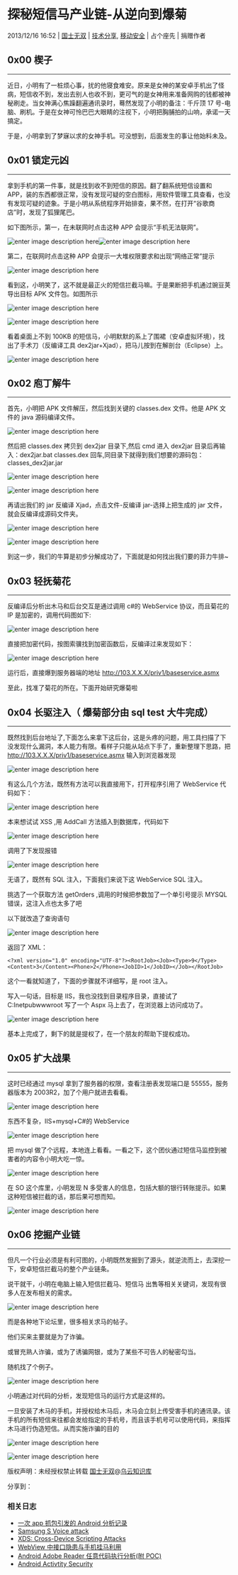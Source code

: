 # 探秘短信马产业链-从逆向到爆菊

2013/12/16 16:52 | [国士无双](http://drops.wooyun.org/author/国士无双 "由 国士无双 发布") | [技术分享](http://drops.wooyun.org/category/tips "查看 技术分享 中的全部文章"), [移动安全](http://drops.wooyun.org/category/mobile "查看 移动安全 中的全部文章") | 占个座先 | 捐赠作者

## 0x00 楔子

* * *

近日，小明有了一桩烦心事，扰的他寝食难安。原来是女神的某安卓手机出了怪病，短信收不到，发出去别人也收不到，更可气的是女神用来准备网购的钱都被神秘刷走。当女神满心焦躁翻遍通讯录时，蓦然发现了小明的备注：千斤顶 17 号-电脑、刷机。于是在女神可怜巴巴大眼睛的注视下，小明把胸脯拍的山响，承诺一天搞定。

于是，小明拿到了梦寐以求的女神手机。可没想到，后面发生的事让他始料未及。

## 0x01 锁定元凶

* * *

拿到手机的第一件事，就是找到收不到短信的原因。翻了翻系统短信设置和 APP，装的东西都很正常，没有发现可疑的空白图标，用软件管理工具查看，也没有发现可疑的迹象。于是小明从系统程序开始排查，果不然，在打开“谷歌商店”时，发现了狐狸尾巴。

如下图所示，第一，在未联网时点击这种 APP 会提示“手机无法联网”。

![enter image description here](img/img1_u135_png.jpg)![enter image description here](img/img2_u127_png.jpg)

第二，在联网时点击这种 APP 会提示一大堆权限要求和出现“网络正常”提示

![enter image description here](img/img3_u5_jpg.jpg)

看到这，小明笑了，这不就是最正火的短信拦截马嘛。于是果断把手机通过豌豆荚导出目标 APK 文件包。如图所示

![enter image description here](img/img4_u8_png.jpg)

![enter image description here](img/img5_u29_png.jpg)

看着桌面上不到 100KB 的短信马，小明默默的系上了围裙（安卓虚拟环境），找出了手术刀（反编译工具 dex2jar+Xjad），把马儿按到在解剖台（Eclipse）上。

![enter image description here](img/img6_u29_png.jpg)

## 0x02 庖丁解牛

* * *

首先，小明把 APK 文件解压，然后找到关键的 classes.dex 文件。他是 APK 文件的 java 源码编译文件。

![enter image description here](img/img7_u12_png.jpg)

然后把 classes.dex 拷贝到 dex2jar 目录下,然后 cmd 进入 dex2jar 目录后再输入：dex2jar.bat classes.dex 回车,同目录下就得到我们想要的源码包：classes_dex2jar.jar

![enter image description here](img/img8_u2_png.jpg)

![enter image description here](img/img9_u11_png.jpg)

再请出我们的 jar 反编译 Xjad，点击文件-反编译 jar-选择上把生成的 jar 文件，就会反编译成源码文件夹。

![enter image description here](img/img10_u59_png.jpg)

![enter image description here](img/img11_u59_png.jpg)

到这一步，我们的牛算是初步分解成功了，下面就是如何找出我们要的菲力牛排~

## 0x03 轻抚菊花

* * *

反编译后分析出木马和后台交互是通过调用 c#的 WebService 协议，而且菊花的 IP 是加密的，调用代码图如下: 

![enter image description here](img/img12_u41_png.jpg)

直接把加密代码，按图索骥找到加密函数后，反编译过来发现如下：

![enter image description here](img/img13_u45_png.jpg)

运行后，直接爆到服务器端的地址 http://103.X.X.X/priv1/baseservice.asmx

至此，找准了菊花的所在。下面开始研究爆菊啦

## 0x04 长驱注入（ 爆菊部分由 sql test 大牛完成）

* * *

既然找到后台地址了,下面怎么来拿下这后台，这是头疼的问题，用工具扫描了下没发现什么漏洞，本人能力有限。看样子只能从站点下手了，重新整理下思路，把 http://103.X.X.X/priv1/baseservice.asmx 输入到浏览器发现

![enter image description here](img/img14_u39_png.jpg)

有这么几个方法，既然有方法可以我直接用下，打开程序引用了 WebService 代码如下：

![enter image description here](img/img15_u40_png.jpg)

本来想试试 XSS ,用 AddCall 方法插入到数据库，代码如下

![enter image description here](img/img16_u30_png.jpg)

调用了下发现报错

![enter image description here](img/img17_u37_png.jpg)

无语了，既然有 SQL 注入，下面我们来说下这 WebService SQL 注入。

挑选了一个获取方法 getOrders ,调用的时候把参数加了一个单引号提示 MYSQL 错误，这注入点也太多了吧

以下就改造了查询语句

![enter image description here](img/img18_u34_png.jpg)

返回了 XML：

```
<?xml version="1.0" encoding="UTF-8"?><RootJob><Job><Type>9</Type><Content>3</Content><Phone>2</Phone><JobID>1</JobID></Job></RootJob> 
```

这个一看就知道了，下面的步骤就不详细写，是 root 注入。

写入一句话，目标是 IIS，我也没找到目录程序目录，直接试了 C:Inetpubwwwroot 写了一个 Aspx 马上去了，在浏览器上访问成功了。

![enter image description here](img/img19_u28_png.jpg)

基本上完成了，剩下的就是提权了，在一个朋友的帮助下提权成功。

## 0x05 扩大战果

* * *

这时已经通过 mysql 拿到了服务器的权限，查看注册表发现端口是 55555，服务器版本为 2003R2，加了个用户就进去看看。

![enter image description here](img/img20_jpg.jpg)

东西不复杂，IIS+mysql+C#的 WebService

![enter image description here](img/img21_jpg.jpg)

把 mysql 做了个远程，本地连上看看。一看之下，这个团伙通过短信马监控到被害者的内容令小明大吃一惊。

![enter image description here](img/img22_u1_jpg.jpg)

在 SO 这个库里，小明发现 N 多受害人的信息，包括大额的银行转账提示。如果这种短信被拦截的话，那后果可想而知。

![enter image description here](img/img23_jpg.jpg)

## 0x06 挖掘产业链

* * *

但凡一个行业必须是有利可图的，小明既然发掘到了源头，就逆流而上，去深挖一下，安卓短信拦截马的整个产业链条。

说干就干，小明在电脑上输入短信拦截马、短信马 出售等相关关键词，发现有很多人在发布相关的需求。

![enter image description here](img/img24_u3_png.jpg)

而是各种地下论坛里，很多相关求马的帖子。

他们买来主要就是为了诈骗。

或冒充熟人诈骗，或为了诱骗网银，或为了某些不可告人的秘密勾当。

随机找了个例子。

![enter image description here](img/img25_u2_png.jpg)

小明通过对代码的分析，发现短信马的运行方式是这样的。

一旦安装了木马的手机，并授权给木马后，木马会立刻上传受害手机的通讯录。该手机的所有短信来往都会发给指定的手机号，而且该手机号可以使用代码，来指挥木马进行伪造短信。从而实施诈骗的目的

![enter image description here](img/img26_jpg.jpg)

![enter image description here](img/img27_u1_jpg.jpg)

版权声明：未经授权禁止转载 [国士无双](http://drops.wooyun.org/author/国士无双 "由 国士无双 发布")@[乌云知识库](http://drops.wooyun.org)

分享到：

### 相关日志

*   [一次 app 抓包引发的 Android 分析记录](http://drops.wooyun.org/tips/2871)
*   [Samsung S Voice attack](http://drops.wooyun.org/tips/2736)
*   [XDS: Cross-Device Scripting Attacks](http://drops.wooyun.org/papers/1472)
*   [WebView 中接口隐患与手机挂马利用](http://drops.wooyun.org/papers/548)
*   [Android Adobe Reader 任意代码执行分析(附 POC)](http://drops.wooyun.org/papers/1440)
*   [Android Activtity Security](http://drops.wooyun.org/tips/3936)